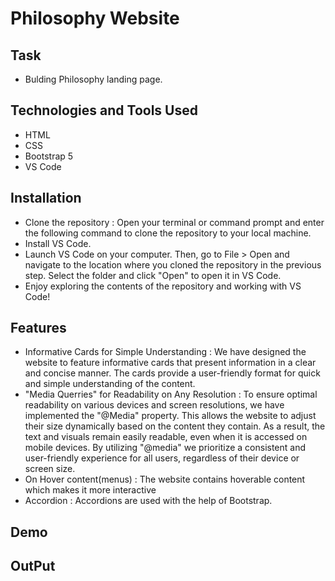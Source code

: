 # Philosophy Website
## Task
   - Bulding Philosophy landing page.
## Technologies and Tools Used
 - HTML
 - CSS
 - Bootstrap 5
 - VS Code
## Installation
- Clone the repository : Open your terminal or command prompt and enter the following command to clone the repository to your local machine.
- Install VS Code.
- Launch VS Code on your computer. Then, go to File > Open and navigate to the location where you cloned the repository in the previous step. Select the folder and click "Open" to open it in VS Code.
- Enjoy exploring the contents of the repository and working with VS Code!
## Features 
- Informative Cards for Simple Understanding : We have designed the website to feature informative cards that present information in a clear and concise manner. The cards provide a user-friendly format for quick and simple understanding of the content.
- "Media Querries" for Readability on Any Resolution : To ensure optimal readability on various devices and screen resolutions, we have implemented the "@Media" property. This allows the website to adjust their size dynamically based on the content they contain. As a result, the text and visuals remain easily readable, even when it is accessed on mobile devices. By utilizing "@media" we prioritize a consistent and user-friendly experience for all users, regardless of their device or screen size.
- On Hover content(menus) : The website contains hoverable content which makes it more interactive
- Accordion : Accordions are used with the help of Bootstrap.
## Demo

## OutPut

